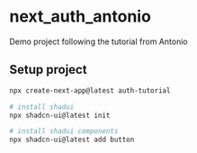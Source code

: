 # next_auth_antonio
Demo project following the tutorial from Antonio

## Setup project
```bash
npx create-next-app@latest auth-tutorial

# install shadui
npx shadcn-ui@latest init

# install shadui components
npx shadcn-ui@latest add button
```